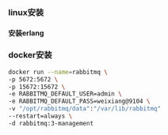 ### linux安装

#### 安装erlang







### docker安装

```sh
docker run --name=rabbitmq \
-p 5672:5672 \
-p 15672:15672 \
-e RABBITMQ_DEFAULT_USER=admin \
-e RABBITMQ_DEFAULT_PASS=weixiang@9104 \
-v "/opt/rabbitmq/data":"/var/lib/rabbitmq"
--restart=always \
-d rabbitmq:3-management
```

